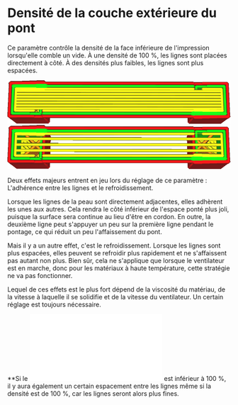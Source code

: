 Densité de la couche extérieure du pont
===

Ce paramètre contrôle la densité de la face inférieure de l'impression lorsqu'elle comble un vide. À une densité de 100 %, les lignes sont placées directement à côté. À des densités plus faibles, les lignes sont plus espacées.

![À une densité de 100 %, les lignes sont placées directement les unes à côté des autres](../../../articles/images/bridge_skin_density_100.png)
![A une densité de 50%, il y a un certain espacement entre les lignes](../../../articles/images/bridge_skin_density_50.png)

Deux effets majeurs entrent en jeu lors du réglage de ce paramètre : L'adhérence entre les lignes et le refroidissement.

Lorsque les lignes de la peau sont directement adjacentes, elles adhèrent les unes aux autres. Cela rendra le côté inférieur de l'espace ponté plus joli, puisque la surface sera continue au lieu d'être en cordon. En outre, la deuxième ligne peut s'appuyer un peu sur la première ligne pendant le pontage, ce qui réduit un peu l'affaissement du pont.

Mais il y a un autre effet, c'est le refroidissement. Lorsque les lignes sont plus espacées, elles peuvent se refroidir plus rapidement et ne s'affaissent pas autant non plus. Bien sûr, cela ne s'applique que lorsque le ventilateur est en marche, donc pour les matériaux à haute température, cette stratégie ne va pas fonctionner.

Lequel de ces effets est le plus fort dépend de la viscosité du matériau, de la vitesse à laquelle il se solidifie et de la vitesse du ventilateur. Un certain réglage est toujours nécessaire.

**Si le ![débit de la peau du pont](bridge_skin_material_flow.md) est inférieur à 100 %, il y aura également un certain espacement entre les lignes même si la densité est de 100 %, car les lignes seront alors plus fines.
